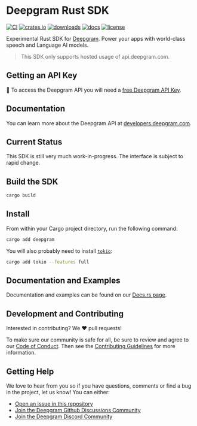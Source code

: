 # Deepgram Rust SDK

[![CI](https://github.com/deepgram-devs/deepgram-rust-sdk/actions/workflows/ci.yaml/badge.svg?branch=main)](https://github.com/deepgram-devs/deepgram-rust-sdk/actions/workflows/ci.yaml)
[![crates.io](https://img.shields.io/crates/v/deepgram)](https://crates.io/crates/deepgram)
[![downloads](https://img.shields.io/crates/d/deepgram)](https://crates.io/crates/deepgram)
[![docs](https://img.shields.io/docsrs/deepgram)](https://docs.rs/deepgram)
[![license](https://img.shields.io/crates/l/deepgram)](./LICENSE)

Experimental Rust SDK for [Deepgram](https://www.deepgram.com/). Power your apps with world-class speech and Language AI models.

> This SDK only supports hosted usage of api.deepgram.com.

## Getting an API Key

🔑 To access the Deepgram API you will need a [free Deepgram API Key](https://console.deepgram.com/signup?jump=keys).
## Documentation

You can learn more about the Deepgram API at [developers.deepgram.com](https://developers.deepgram.com/docs).

## Current Status

This SDK is still very much work-in-progress. The interface is subject to rapid change.

## Build the SDK

```sh
cargo build
```

## Install

From within your Cargo project directory, run the following command:

```sh
cargo add deepgram
```

You will also probably need to install [`tokio`](https://crates.io/crates/tokio):

```sh
cargo add tokio --features full
```

## Documentation and Examples

Documentation and examples can be found on our [Docs.rs page](https://docs.rs/deepgram/latest/deepgram/).

## Development and Contributing

Interested in contributing? We ❤️ pull requests!

To make sure our community is safe for all, be sure to review and agree to our
[Code of Conduct](./CODE_OF_CONDUCT.md). Then see the
[Contributing Guidelines](./CONTRIBUTING.md) for more information.

## Getting Help

We love to hear from you so if you have questions, comments or find a bug in the
project, let us know! You can either:

- [Open an issue in this repository](https://github.com/deepgram-devs/deepgram-rust-sdk/issues/new)
- [Join the Deepgram Github Discussions Community](https://github.com/orgs/deepgram/discussions)
- [Join the Deepgram Discord Community](https://discord.gg/xWRaCDBtW4)

[license]: LICENSE.txt